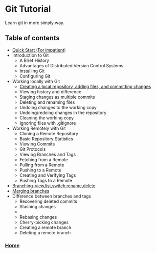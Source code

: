# Git Tutorial
Learn git in more simply way. 
## Table of contents
- [Quick Start (For impatient)](QuickStart.html)
- Introduction to Git
    - A Brief History
    - Advantages of Distributed Version Control Systems
    - Installing Git
    - Configuring Git
- Working locally with Git
    - [Creating a local repository, adding files, and committing changes](Creating-a-local-repository-adding-files-and-committing-changes.html)
    - Viewing history and difference
    - Staging changes as multiple commits
    - Deleting and renaming files
    - Undoing changes to the working copy
    - Undoing/redoing changes in the repository
    - Cleaning the working copy
    - Ignoring files with .gitignore
- Working Remotely with Git
    - Cloning a Remote Repository
    - Basic Repository Statistics
    - Viewing Commits
    - Git Protocols
    - Viewing Branches and Tags
    - Fetching from a Remote
    - Pulling from a Remote
    - Pushing to a Remote
    - Creating and Verifying Tags
    - Pushing Tags to a Remote
- [Branching-view,list,switch,rename,delete](branching.html)
- [Merging branches](merging.md)
- Difference between branches and tags
    - Recovering deleted commits
    - Stashing changes
    -
    - Rebasing changes
    - Cherry-picking changes
    - Creating a remote branch
    - Deleting a remote branch

### [Home](../index.html)
